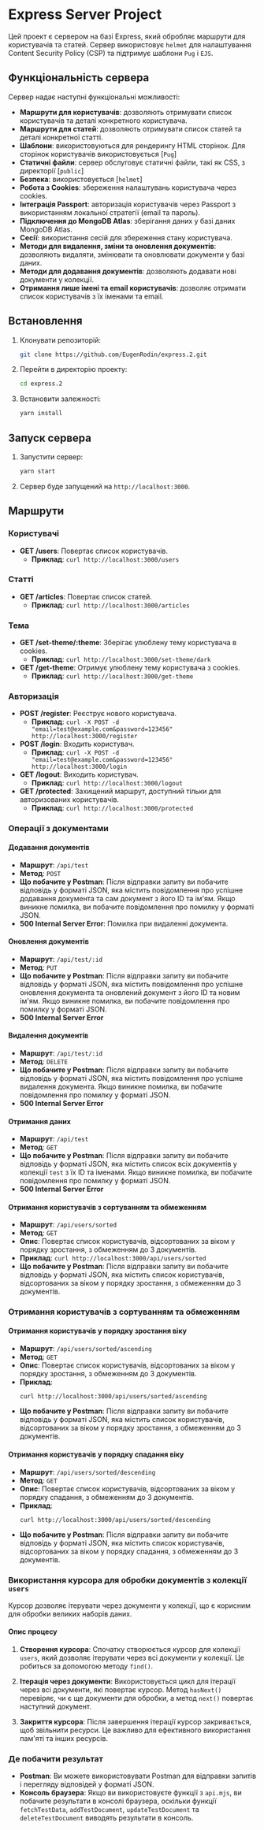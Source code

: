 # Express Server Project

Цей проект є сервером на базі Express, який обробляє маршрути для користувачів та статей. Сервер використовує `helmet` для налаштування Content Security Policy (CSP) та підтримує шаблони `Pug` і `EJS`.

## Функціональність сервера
Сервер надає наступні функціональні можливості:
- **Маршрути для користувачів**: дозволяють отримувати список користувачів та деталі конкретного користувача.
- **Маршрути для статей**: дозволяють отримувати список статей та деталі конкретної статті.
- **Шаблони**: використовуються для рендерингу HTML сторінок. Для сторінок користувачів використовується [`Pug`]
- **Статичні файли**: сервер обслуговує статичні файли, такі як CSS, з директорії [`public`]
- **Безпека**: використовується [`helmet`]
- **Робота з Cookies**: збереження налаштувань користувача через cookies.
- **Інтеграція Passport**: авторизація користувачів через Passport з використанням локальної стратегії (email та пароль).
- **Підключення до MongoDB Atlas**: зберігання даних у базі даних MongoDB Atlas.
- **Сесії**: використання сесій для збереження стану користувача.
- **Методи для видалення, зміни та оновлення документів**: дозволяють видаляти, змінювати та оновлювати документи у базі даних.
- **Методи для додавання документів**: дозволяють додавати нові документи у колекції.
- **Отримання лише імені та email користувачів**: дозволяє отримати список користувачів з їх іменами та email.

## Встановлення
1. Клонувати репозиторій:
    ```sh
    git clone https://github.com/EugenRodin/express.2.git
    ```
2. Перейти в директорію проекту:
    ```sh
    cd express.2
    ```
3. Встановити залежності:
    ```sh
    yarn install
    ```

## Запуск сервера
1. Запустити сервер:
    ```sh
    yarn start
    ```
2. Сервер буде запущений на `http://localhost:3000`.

## Маршрути

### Користувачі
- **GET /users**: Повертає список користувачів.
    - **Приклад**: `curl http://localhost:3000/users`

### Статті
- **GET /articles**: Повертає список статей.
    - **Приклад**: `curl http://localhost:3000/articles`

### Тема
- **GET /set-theme/:theme**: Зберігає улюблену тему користувача в cookies.
    - **Приклад**: `curl http://localhost:3000/set-theme/dark`
- **GET /get-theme**: Отримує улюблену тему користувача з cookies.
    - **Приклад**: `curl http://localhost:3000/get-theme`

### Авторизація
- **POST /register**: Реєструє нового користувача.
    - **Приклад**: `curl -X POST -d "email=test@example.com&password=123456" http://localhost:3000/register`
- **POST /login**: Входить користувач.
    - **Приклад**: `curl -X POST -d "email=test@example.com&password=123456" http://localhost:3000/login`
- **GET /logout**: Виходить користувач.
    - **Приклад**: `curl http://localhost:3000/logout`
- **GET /protected**: Захищений маршрут, доступний тільки для авторизованих користувачів.
    - **Приклад**: `curl http://localhost:3000/protected`

### Операції з документами

#### Додавання документів
- **Маршрут**: `/api/test`
- **Метод**: `POST`
- **Що побачите у Postman**: Після відправки запиту ви побачите відповідь у форматі JSON, яка містить повідомлення про успішне додавання документа та сам документ з його ID та ім'ям. Якщо виникне помилка, ви побачите повідомлення про помилку у форматі JSON.
- **500 Internal Server Error**: Помилка при видаленні документа.

#### Оновлення документів
- **Маршрут**: `/api/test/:id`
- **Метод**: `PUT`
- **Що побачите у Postman**: Після відправки запиту ви побачите відповідь у форматі JSON, яка містить повідомлення про успішне оновлення документа та оновлений документ з його ID та новим ім'ям. Якщо виникне помилка, ви побачите повідомлення про помилку у форматі JSON.
- **500 Internal Server Error**

#### Видалення документів
- **Маршрут**: `/api/test/:id`
- **Метод**: `DELETE`
- **Що побачите у Postman**: Після відправки запиту ви побачите відповідь у форматі JSON, яка містить повідомлення про успішне видалення документа. Якщо виникне помилка, ви побачите повідомлення про помилку у форматі JSON.
- **500 Internal Server Error**

#### Отримання даних
- **Маршрут**: `/api/test`
- **Метод**: `GET`
- **Що побачите у Postman**: Після відправки запиту ви побачите відповідь у форматі JSON, яка містить список всіх документів у колекції `test` з їх ID та іменами. Якщо виникне помилка, ви побачите повідомлення про помилку у форматі JSON.
- **500 Internal Server Error**

#### Отримання користувачів з сортуванням та обмеженням
- **Маршрут**: `/api/users/sorted`
- **Метод**: `GET`
- **Опис**: Повертає список користувачів, відсортованих за віком у порядку зростання, з обмеженням до 3 документів.
- **Приклад**: `curl http://localhost:3000/api/users/sorted`
- **Що побачите у Postman**: Після відправки запиту ви побачите відповідь у форматі JSON, яка містить список користувачів, відсортованих за віком у порядку зростання, з обмеженням до 3 документів.

### Отримання користувачів з сортуванням та обмеженням

#### Отримання користувачів у порядку зростання віку
- **Маршрут**: `/api/users/sorted/ascending`
- **Метод**: `GET`
- **Опис**: Повертає список користувачів, відсортованих за віком у порядку зростання, з обмеженням до 3 документів.
- **Приклад**:
    ```sh
    curl http://localhost:3000/api/users/sorted/ascending
    ```
- **Що побачите у Postman**: Після відправки запиту ви побачите відповідь у форматі JSON, яка містить список користувачів, відсортованих за віком у порядку зростання, з обмеженням до 3 документів.

#### Отримання користувачів у порядку спадання віку
- **Маршрут**: `/api/users/sorted/descending`
- **Метод**: `GET`
- **Опис**: Повертає список користувачів, відсортованих за віком у порядку спадання, з обмеженням до 3 документів.
- **Приклад**:
    ```sh
    curl http://localhost:3000/api/users/sorted/descending
    ```
- **Що побачите у Postman**: Після відправки запиту ви побачите відповідь у форматі JSON, яка містить список користувачів, відсортованих за віком у порядку спадання, з обмеженням до 3 документів.

### Використання курсора для обробки документів з колекції `users`

Курсор дозволяє ітерувати через документи у колекції, що є корисним для обробки великих наборів даних.

#### Опис процесу

1. **Створення курсора**: Спочатку створюється курсор для колекції `users`, який дозволяє ітерувати через всі документи у колекції. Це робиться за допомогою методу `find()`.

2. **Ітерація через документи**: Використовується цикл для ітерації через всі документи, які повертає курсор. Метод `hasNext()` перевіряє, чи є ще документи для обробки, а метод `next()` повертає наступний документ.

3. **Закриття курсора**: Після завершення ітерації курсор закривається, щоб звільнити ресурси. Це важливо для ефективного використання пам'яті та інших ресурсів.

### Де побачити результат
- **Postman**: Ви можете використовувати Postman для відправки запитів і перегляду відповідей у форматі JSON.
- **Консоль браузера**: Якщо ви використовуєте функції з `api.mjs`, ви побачите результати в консолі браузера, оскільки функції `fetchTestData`, `addTestDocument`, `updateTestDocument` та `deleteTestDocument` виводять результати в консоль.